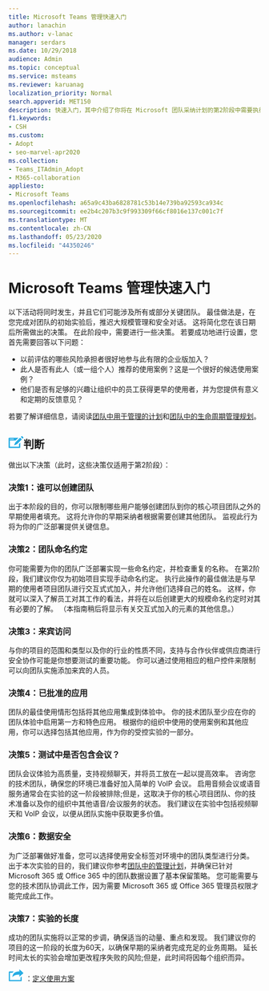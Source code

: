 ```yaml
---
title: Microsoft Teams 管理快速入门
author: lanachin
ms.author: v-lanac
manager: serdars
ms.date: 10/29/2018
audience: Admin
ms.topic: conceptual
ms.service: msteams
ms.reviewer: karuanag
localization_priority: Normal
search.appverid: MET150
description: 快速入门，其中介绍了你将在 Microsoft 团队采纳计划的第2阶段中需要执行的关键决策。
f1.keywords:
- CSH
ms.custom:
- Adopt
- seo-marvel-apr2020
ms.collection:
- Teams_ITAdmin_Adopt
- M365-collaboration
appliesto:
- Microsoft Teams
ms.openlocfilehash: a65a9c43ba6828781c53b14e739ba92593ca934c
ms.sourcegitcommit: ee2b4c207b3c9f993309f66cf8016e137c001c7f
ms.translationtype: MT
ms.contentlocale: zh-CN
ms.lasthandoff: 05/23/2020
ms.locfileid: "44350246"
---
```

# <a name="governance-quick-start-for-microsoft-teams"></a>Microsoft Teams 管理快速入门

以下活动将同时发生，并且它们可能涉及所有或部分关键团队。 最佳做法是，在您完成对团队的初始实验后，推迟大规模管理和安全对话。 这将简化您在该日期后所需做出的决策。 在此阶段中，需要进行一些决策。 若要成功地进行设置，您首先需要回答以下问题：

- 以前评估的哪些风险承担者很好地参与此有限的企业版加入？
- 此人是否有此人（或一组个人）推荐的使用案例？这是一个很好的候选使用案例？  
- 他们是否有足够的兴趣让组织中的员工获得更早的使用者，并为您提供有意义和定期的反馈意见？ 

若要了解详细信息，请阅读[团队中用于管理的计划](plan-teams-governance.md)和[团队中的生命周期管理规划](plan-teams-lifecycle.md)。

## <a name="an-icon-representing-a-decision-pointdecisions"></a>![代表决策点的图标](media/teams-adoption-decision-icon.png)判断

做出以下决策（此时，这些决策仅适用于第2阶段）：

### <a name="decision-1-who-can-create-teams"></a>决策1：谁可以创建团队 

出于本阶段的目的，你可以限制哪些用户能够创建团队到你的核心项目团队之外的早期使用者填充。 这将允许你的早期采纳者根据需要创建其他团队。 监视此行为将为你的广泛部署提供关键信息。

### <a name="decision-2-teams-naming-conventions"></a>决策2：团队命名约定 

你可能需要为你的团队广泛部署实现一些命名约定，并检查重复的名称。 在第2阶段，我们建议你仅为初始项目实现手动命名约定。 执行此操作的最佳做法是与早期的使用者项目团队进行交互式式加入，并允许他们选择自己的姓名。 这样，你就可以深入了解员工对其工作的看法，并将在以后创建更大的规模命名约定时对其有必要的了解。 （本指南稍后将显示有关交互式加入的元素的其他信息。）

### <a name="decision-3-guest-access"></a>决策3：来宾访问

与你的项目的范围和类型以及你的行业的性质不同，支持与合作伙伴或供应商进行安全协作可能是你想要测试的重要功能。 你可以通过使用相应的租户控件来限制可以向团队实施添加来宾的人员。 

### <a name="decision-4-approved-apps"></a>决策4：已批准的应用

团队的最佳使用情形包括将其他应用集成到体验中。 你的技术团队至少应在你的团队体验中启用第一方和特色应用。 根据你的组织中使用的使用案例和其他应用，你可以选择包括其他应用，作为你的受控实验的一部分。 

### <a name="decision-5-are-meetings-included-in-your-test"></a>决策5：测试中是否包含会议？ 

团队会议体验为高质量，支持视频聊天，并将员工放在一起以提高效率。 咨询您的技术团队，确保您的环境已准备好加入简单的 VoIP 会议。 启用音频会议或语音服务通常会在实验的这一阶段被排除;但是，这取决于你的核心项目团队、你的技术准备以及你的组织中其他语音/会议服务的状态。 我们建议在实验中包括视频聊天和 VoIP 会议，以便从团队实施中获取更多价值。 

### <a name="decision-6--data-security"></a>决策6：数据安全

为广泛部署做好准备，您可以选择使用安全标签对环境中的团队类型进行分类。 出于本次实验的目的，我们建议你参考[团队中的管理计划](plan-teams-governance.md)，并确保已针对 Microsoft 365 或 Office 365 中的团队数据设置了基本保留策略。 您可能需要与您的技术团队协调此工作，因为需要 Microsoft 365 或 Office 365 管理员权限才能完成此工作。

### <a name="decision-7-length-of-your-experiment"></a>决策7：实验的长度

成功的团队实施将以正常的步调，确保适当的动量、重点和发现。 我们建议你的项目的这一阶段的长度为60天，以确保早期的采纳者完成充足的业务周期。 延长时间太长的实验会增加更改程序失败的风险;但是，此时间将因每个组织而异。  

![表示下一步骤的图标 ](media/teams-adoption-next-icon.png) ：[定义使用方案](teams-adoption-define-usage-scenarios.md)
